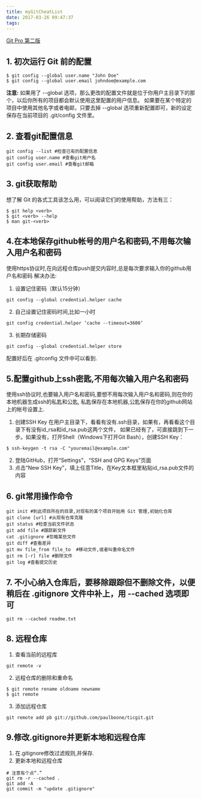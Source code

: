 ```yaml
---
title: myGitCheatList
date: 2017-03-26 09:47:37
tags:
---
```

[Git Pro 第二版](https://git-scm.com/book/zh/v2)
## 1. 初次运行 Git 前的配置
```
$ git config --global user.name "John Doe"
$ git config --global user.email johndoe@example.com
```
**注意:**
如果用了 --global 选项，那么更改的配置文件就是位于你用户主目录下的那个，以后你所有的项目都会默认使用这里配置的用户信息。
如果要在某个特定的项目中使用其他名字或者电邮，只要去掉 --global 选项重新配置即可，新的设定保存在当前项目的 .git/config 文件里。

## 2. 查看git配置信息
```
git config --list #检查已有的配置信息
git config user.name #查看git用户名
git config user.email #查看git邮箱
```
<!--More-->
## 3. git获取帮助
想了解 Git 的各式工具该怎么用，可以阅读它们的使用帮助，方法有三：
```
$ git help <verb>
$ git <verb> --help
$ man git-<verb>
```
## 4.在本地保存github帐号的用户名和密码,不用每次输入用户名和密码
使用https协议时,在向远程仓库push提交内容时,总是每次要求输入你的github用户名和密码
解决办法:
1. 设置记住密码（默认15分钟）
```
git config --global credential.helper cache
```
2. 自己设置记住密码时间,比如一小时
```
git config credential.helper ‘cache --timeout=3600’
```
3. 长期存储密码
```
git config --global credential.helper store
```
配置好后在 .gitconfig 文件中可以看到.

## 5.配置github上ssh密匙,不用每次输入用户名和密码
使用ssh协议时,也要输入用户名和密码,要想不用每次输入用户名和密码,则在你的本地机器生成ssh的私匙和公匙,
私匙保存在本地机器,公匙保存在你的github网站上的帐号设置上.
1. 创建SSH Key
在用户主目录下，看看有没有.ssh目录，如果有，再看看这个目录下有没有id_rsa和id_rsa.pub这两个文件，
如果已经有了，可直接跳到下一步。如果没有，打开Shell（Windows下打开Git Bash），创建SSH Key：
```
$ ssh-keygen -t rsa -C "youremail@example.com"
```
2. 登陆GitHub，打开“Settings”，“SSH and GPG Keys”页面
3. 点击“New SSH Key”，填上任意Title，在Key文本框里粘贴id_rsa.pub文件的内容

## 6. git常用操作命令
```
git init #到此项目所在的目录,对现有的某个项目开始用 Git 管理,初始化仓库
git clone [url] #从现有仓库克隆
git status #检查当前文件状态
git add file #跟踪新文件
cat .gitignore #忽略某些文件
git diff #查看差异
git mv file_from file_to  #移动文件,或者叫重命名文件
git rm [-r] file #删除文件
git log #查看提交历史
```
## 7. 不小心纳入仓库后，要移除跟踪但不删除文件，以便稍后在 .gitignore 文件中补上，用 --cached 选项即可
```
git rm --cached readme.txt
```
## 8. 远程仓库
1. 查看当前的远程库
```
git remote -v
```
2. 远程仓库的删除和重命名
```
$ git remote rename oldname newname
$ git remote
```
3. 添加远程仓库
```
git remote add pb git://github.com/paulboone/ticgit.git
```

## 9.修改.gitignore并更新本地和远程仓库
1. 在.gitignore修改过滤规则,并保存.
2. 更新本地和远程仓库
```
# 注意有个点“.”
git rm -r --cached .
git add -A
git commit -m "update .gitignore"
```

